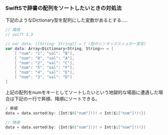 ### Swift5で辞書の配列をソートしたいときの対処法
下記のようなDictionary型を配列にした変数があるとする.....
```swift
// 環境
// swift 5.3

// var data: [[String: String]] = [ (型のシンタックスシュガー宣言)
var data: Array<Dictionary<String, String>> = [
    [ "num": "1", "val": "B"],
    [ "num": "0", "val": "A"],
    [ "num": "2", "val": "C"],
    [ "num": "5", "val": "F"],
    [ "num": "4", "val": "E"],
    [ "num": "3", "val": "D"]
]
```

上記の配列をnumをキーとしてソートしたいという地獄的な場面に遭遇した場合は下記の一行で昇順、降順にソートできる。

```swift
/ 昇順
data = data.sorted(by: {Int($0["num"]!)! < Int($1["num"]!)!})

// 降順
data = data.sorted(by: {Int($0["num"]!)! > Int($1["num"]!)!})
```

